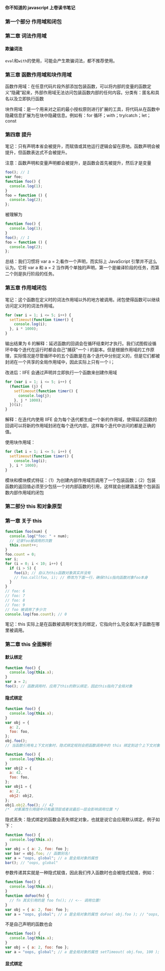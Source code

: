#### 你不知道的 javascript 上卷读书笔记

### 第一个部分 作用域和闭包

### 第二章 词法作用域

#### 欺骗词法

`eval`和`with`的使用，可能会产生欺骗词法，都不推荐使用。

### 第三章 函数作用域和块作用域

函数作用域：在任意代码片段外部添加包装函数，可以将内部的变量的函数定义“隐藏”起来，外部作用域无法访问包装函数内部的任何内容。分类有：匿名和具名以及立即执行函数

块作用域：是一个用来对之前的最小授权原则进行扩展的工具，将代码从在函数中隐藏信息扩展为在块中隐藏信息。例如有：for 循环；with；try/catch；let；const

### 第四章 提升

笔记：只有声明本省会被提升，而赋值或其他运行逻辑会留在原地。函数声明会被提升，但函数表达式不会被提升。

注意：函数声明和变量声明都会被提升，是函数会首先被提升，然后才是变量

```js
foo(); // 1
var foo;
function foo() {
  console.log(1);
}
foo = function () {
  console.log(2);
};
```

被理解为

```js
function foo() {
  console.log(1);
}
foo(); // 1
foo = function () {
  console.log(2);
};
```

总结：我们习惯将 var a = 2;看作一个声明，而实际上 JavaScript 引擎并不这么认为。它将 var a 和 a = 2 当作两个单独的声明，第一个是编译阶段的任务，而第二个则是执行阶段的任务。

### 第五章 作用域闭包

笔记：这个函数在定义时的词法作用域以外的地方被调用。闭包使得函数可以继续访问定义时的词法作用域。

```js
for (var i = 1; i <= 5; i++) {
  setTimeout(function timer() {
    console.log(i);
  }, i * 1000);
}
```

输出结果为 6 的解释：延迟函数的回调会在循环结束时才执行。我们试图假设循环中每个迭代在运行时都会自己"捕获"一个 i 的副本。但是根据作用域的工作原理，实际情况是尽管循环中的五个函数是在各个迭代中分别定义的，但是它们都被封闭在一个共享的全局作用域中，因此实际上只有一个 i；

改进后：IIFE 会通过声明并立即执行一个函数来创建作用域

```js
for (var i = 1; i <= 5; i++) {
  (function (j) {
    setTimeout(function timer() {
      console.log(j);
    }, j * 1000);
  })(i);
}
```

解释：在迭代内使用 IIFE 会为每个迭代都生成一个新的作用域，使得延迟函数的回调可以将新的作用域封闭在每个迭代内部，这样每个迭代中访问的都是正确的值。

使用块作用域：

```js
for (let i = 1; i <= 5; i++) {
  setTimeout(function timer() {
    console.log(i);
  }, i * 1000);
}
```

模块和模块模式特征：（1）为创建内部作用域而调用了一个包装函数；（2）包装函数的返回值必须至少包括一个对内部函数的引用，这样就会创建涵盖整个包装函数内部作用域的闭包

### 第二部分 this 和对象原型

### 第一章 关于 this

```js
function foo(num) {
  console.log("foo: " + num);
  // 记录foo被调用的次数
  this.count++;
}
foo.count = 0;
var i;
for (i = 0; i < 10; i++) {
  if (i > 5) {
    foo(i); // 自认为this函数对象其实并没有
    // foo.call(foo, i); // 修改为下面一行，确保this指向函数对象foo本身
  }
}
// foo: 6
// foo: 7
// foo: 8
// foo: 9
// foo 被调用了多少次
console.log(foo.count); // 0
```

笔记：this 实际上是在函数被调用时发生的绑定，它指向什么完全取决于函数在哪里被调用。

### 第二章 this 全面解析

#### 默认绑定

```js
function foo() {
  console.log(this.a);
}
var a = 2;
foo(); // 函数调用时，应用了this的默认绑定，因此this指向了全局对象
```

#### 隐式绑定

```js
function foo() {
  console.log(this.a);
}
var obj = {
  a: 2,
  foo: foo,
};
obj.foo();
// 当函数引用有上下文对象时，隐式绑定规则会把函数调用中的 this 绑定到这个上下文对象。因为调 用 foo() 时 this 被绑定到 obj
```

```js
function foo() {
  console.log(this.a);
}
var obj2 = {
  a: 42,
  foo: foo,
};
var obj1 = {
  a: 2,
  obj2: obj2,
};
obj1.obj2.foo(); // 42
/*  对象属性引用链中只有最顶层或者说最后一层会影响调用位置 */
```

隐式丢失：隐式绑定的函数会丢失绑定对象，也就是说它会应用默认绑定。例子如下：

```js
function foo() {
  console.log(this.a);
}
var obj = { a: 2, foo: foo };
var bar = obj.foo; // 函数别名!
var a = "oops, global"; // a 是全局对象的属性
bar(); // "oops, global"
```

参数传递其实就是一种隐式赋值，因此我们传入函数时也会被隐式赋值，例如：

```js
function foo() {
  console.log(this.a);
}
function doFoo(fn) {
  // fn 其实引用的是 foo fn(); // <-- 调用位置!
}
var obj = { a: 2, foo: foo };
var a = "oops, global"; // a 是全局对象的属性 doFoo( obj.foo ); // "oops, global"
```

不是自己声明的函数也会

```js
function foo() {
  console.log(this.a);
}
var obj = { a: 2, foo: foo };
var a = "oops, global"; // a 是全局对象的属性 setTimeout( obj.foo, 100 ); // "oops, global"
```

#### 显式绑定
